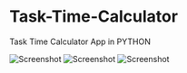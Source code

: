 # Task-Time-Calculator
Task Time Calculator App in PYTHON

![Screenshot](https://github.com/utk7/Task-Time-Calculator/blob/master/Screenshot%20(135).png?raw=true)
![Screenshot](https://github.com/utk7/Task-Time-Calculator/blob/master/Screenshot%20(136).png?raw=true)
![Screenshot](https://github.com/utk7/Task-Time-Calculator/blob/master/Screenshot%20(137).png?raw=true)
